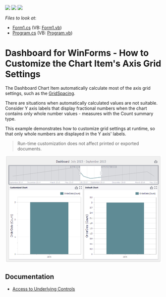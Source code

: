 <!-- default badges list -->
![](https://img.shields.io/endpoint?url=https://codecentral.devexpress.com/api/v1/VersionRange/128581444/18.2.3%2B)
[![](https://img.shields.io/badge/Open_in_DevExpress_Support_Center-FF7200?style=flat-square&logo=DevExpress&logoColor=white)](https://supportcenter.devexpress.com/ticket/details/T597206)
[![](https://img.shields.io/badge/📖_How_to_use_DevExpress_Examples-e9f6fc?style=flat-square)](https://docs.devexpress.com/GeneralInformation/403183)
<!-- default badges end -->
<!-- default file list -->
*Files to look at*:

* [Form1.cs](./CS/DesignerSample/Form1.cs) (VB: [Form1.vb](./VB/DesignerSample/Form1.vb))
* [Program.cs](./CS/DesignerSample/Program.cs) (VB: [Program.vb](./VB/DesignerSample/Program.vb))
<!-- default file list end -->
# Dashboard for WinForms - How to Customize the Chart Item's Axis Grid Settings


The Dashboard Chart Item automatically calculate most of the axis grid settings, such as the [GridSpacing](https://docs.devexpress.com/CoreLibraries/DevExpress.XtraCharts.ScaleGridOptionsBase.GridSpacing).

There are situations when automatically calculated values are not suitable. Consider Y axis labels that display fractional numbers when the chart contains only whole number values - measures with the Count summary type. 

This example demonstrates how to customize grid settings at runtime, so that only whole numbers are displayed in the Y axis' labels. 

> Run-time customization does not affect printed or exported documents.


![screenshot](/images/screenshot.png)

## Documentation

* [Access to Underlying Controls](https://docs.devexpress.com/Dashboard/18019)



